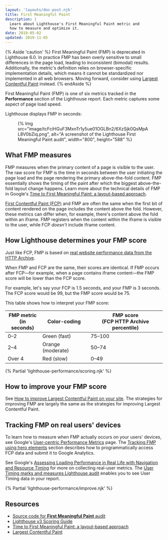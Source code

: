 ```yaml
---
layout: 'layouts/doc-post.njk'
title: First Meaningful Paint
description: |
  Learn about Lighthouse's First Meaningful Paint metric and
  how to measure and optimize it.
date: 2019-05-02
updated: 2019-11-05
---
```


{% Aside 'caution' %}
First Meaningful Paint (FMP) is deprecated in Lighthouse 6.0. In practice FMP
has been overly sensitive to small differences in the page load, leading to inconsistent
(bimodal) results. Additionally, the metric's definition relies on browser-specific
implementation details, which means it cannot be standardized nor implemented in all web
browsers. Moving forward, consider using [Largest Contentful Paint](https://web.dev/lcp/)
instead.
{% endAside %}

First Meaningful Paint (FMP) is one of six metrics
tracked in the **Performance** section of the Lighthouse report.
Each metric captures some aspect of page load speed.

Lighthouse displays FMP in seconds:

<figure>
  {% Img src="image/tcFciHGuF3MxnTr1y5ue01OGLBn2/6XzSjk0QsMpAL8V0bZiq.png", alt="A screenshot of the Lighthouse First Meaningful Paint audit", width="800", height="588" %}
</figure>

## What FMP measures

FMP measures when the primary content of a page is visible to the user.
The raw score for FMP is the time in seconds between the user initiating the page load
and the page rendering the primary above-the-fold content.
FMP essentially shows the timing of the paint
after which the biggest above-the-fold layout change happens.
Learn more about the technical details of FMP in Google's
[Time to First Meaningful Paint: a layout-based approach](https://docs.google.com/document/d/1BR94tJdZLsin5poeet0XoTW60M0SjvOJQttKT-JK8HI/view).

[First Contentful Paint (FCP)](https://web.dev/fcp/)
and FMP are often the same
when the first bit of content rendered on the page includes the content above the fold.
However, these metrics can differ when, for example,
there's content above the fold within an iframe.
FMP registers when the content within the iframe is visible to the user,
while FCP _doesn't_ include iframe content.

## How Lighthouse determines your FMP score

Just like FCP, FMP is based on
[real website performance data from the HTTP Archive](https://httparchive.org/reports/loading-speed#fcp).

When FMP and FCP are the same,
their scores are identical.
If FMP occurs after FCP—for example, when a page contains iframe content—the
FMP score will be lower than the FCP score.

For example, let's say your FCP is 1.5&nbsp;seconds,
and your FMP is 3&nbsp;seconds.
The FCP score would be 99, but the FMP score would be 75.

This table shows how to interpret your FMP score:

<div class="table-wrapper">
  <table>
    <thead>
      <tr>
        <th>FMP metric<br>(in seconds)</th>
        <th>Color-coding</th>
        <th>FMP score<br>(FCP HTTP Archive percentile)</th>
      </tr>
    </thead>
    <tbody>
      <tr>
        <td>0–2</td>
        <td>Green (fast)</td>
        <td>75–100</td>
      </tr>
      <tr>
        <td>2–4</td>
        <td>Orange (moderate)</td>
        <td>50–74</td>
      </tr>
      <tr>
        <td>Over 4</td>
        <td>Red (slow)</td>
        <td>0–49</td>
      </tr>
    </tbody>
  </table>
</div>

{% Partial 'lighthouse-performance/scoring.njk' %}

## How to improve your FMP score

See [How to improve Largest Contentful Paint on your site][lcp]. The strategies for improving
FMP are largely the same as the strategies for improving Largest Contentful Paint.

## Tracking FMP on real users' devices

To learn how to measure when FMP actually occurs on your users' devices,
see Google's [User-centric Performance Metrics][metrics] page.
The [Tracking FMP using hero elements][tracking] section describes
how to programmatically access FCP data and submit it to Google Analytics.

See Google's [Assessing Loading Performance in Real Life with Navigation and Resource Timing](https://developers.google.com/web/fundamentals/performance/navigation-and-resource-timing/)
for more on collecting real-user metrics.
The [User Timing marks and measures Lighthouse audit](/docs/lighthouse/performance/user-timings/)
enables you to see User Timing data in your report.

{% Partial 'lighthouse-performance/improve.njk' %}

## Resources

- [Source code for **First Meaningful Paint** audit](https://github.com/GoogleChrome/lighthouse/blob/master/lighthouse-core/audits/metrics/first-meaningful-paint.js)
- [Lighthouse v3 Scoring Guide](https://developers.google.com/web/tools/lighthouse/v3/scoring)
- [Time to First Meaningful Paint: a layout-based approach](https://docs.google.com/document/d/1BR94tJdZLsin5poeet0XoTW60M0SjvOJQttKT-JK8HI/view)
- [Largest Contentful Paint](https://web.dev/lcp/)

[metrics]: https://developers.google.com/web/fundamentals/performance/user-centric-performance-metrics
[tracking]: https://developers.google.com/web/fundamentals/performance/user-centric-performance-metrics#tracking_fmp_using_hero_elements
[lcp]: https://web.dev/lcp/#how-to-improve-lcp
